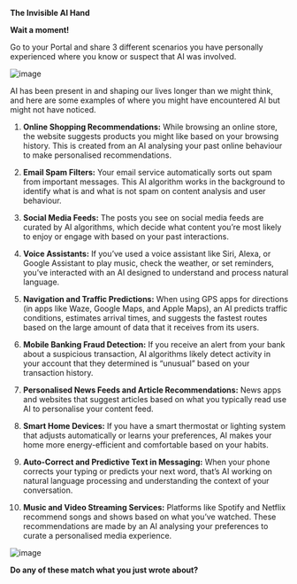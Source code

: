**The Invisible AI Hand**


**Wait a moment!**

Go to your Portal and share 3 different scenarios you have personally experienced where you know or suspect that AI was involved.

![image](https://github.com/adeleke123/AI-Career-Essentials/assets/51156057/1fa44681-7d59-4e2f-8b12-db93ddc7dc04)


AI has been present in and shaping our lives longer than we might think, and here are some examples of where you might have encountered AI but might not have noticed.

1. **Online Shopping Recommendations:** While browsing an online store, the website suggests products you might like based on your browsing history. This is created from an AI analysing your past online behaviour to make personalised recommendations.

2. **Email Spam Filters:** Your email service automatically sorts out spam from important messages. This AI algorithm works in the background to identify what is and what is not spam on content analysis and user behaviour.

3. **Social Media Feeds:** The posts you see on social media feeds are curated by AI algorithms, which decide what content you’re most likely to enjoy or engage with based on your past interactions.

4. **Voice Assistants:** If you’ve used a voice assistant like Siri, Alexa, or Google Assistant to play music, check the weather, or set reminders, you’ve interacted with an AI designed to understand and process natural language.

5. **Navigation and Traffic Predictions:** When using GPS apps for directions (in apps like Waze, Google Maps, and Apple Maps), an AI predicts traffic conditions, estimates arrival times, and suggests the fastest routes based on the large amount of data that it receives from its users.

6. **Mobile Banking Fraud Detection:** If you receive an alert from your bank about a suspicious transaction, AI algorithms likely detect activity in your account that they determined is “unusual” based on your transaction history.

7. **Personalised News Feeds and Article Recommendations:** News apps and websites that suggest articles based on what you typically read use AI to personalise your content feed.

8. **Smart Home Devices:** If you have a smart thermostat or lighting system that adjusts automatically or learns your preferences, AI makes your home more energy-efficient and comfortable based on your habits.

9. **Auto-Correct and Predictive Text in Messaging:** When your phone corrects your typing or predicts your next word, that’s AI working on natural language processing and understanding the context of your conversation.

10. **Music and Video Streaming Services:** Platforms like Spotify and Netflix recommend songs and shows based on what you’ve watched. These 
recommendations are made by an AI analysing your preferences to curate a personalised media experience.

![image](https://github.com/adeleke123/AI-Career-Essentials/assets/51156057/46546c2d-6725-4439-97f1-96cacc821602)

**Do any of these match what you just wrote about?**

